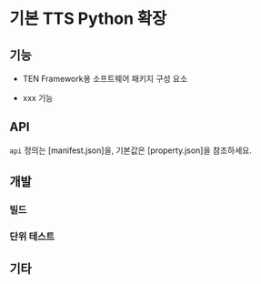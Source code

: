 # 기본 TTS Python 확장

<!-- extension에 대한 간단한 소개 -->

## 기능

- TEN Framework용 소프트웨어 패키지 구성 요소

<!-- 주요 기능 소개 -->

- xxx 기능

## API

`api` 정의는 [manifest.json]을, 기본값은 [property.json]을 참조하세요.

<!-- 추가 소개가 필요한 경우 API.md를 참조할 수 있습니다 -->

## 개발

### 빌드

<!-- 빌드 의존성 및 단계 -->

### 단위 테스트

<!-- extension의 단위 테스트 실행 방법 -->

## 기타

<!-- 해당하는 경우 기타 사항 -->
